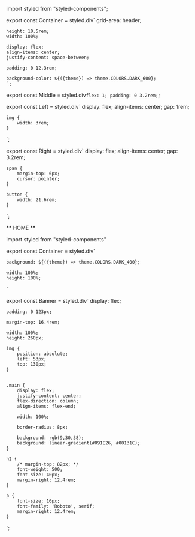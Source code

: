 import styled from "styled-components";

export const Container = styled.div`
    grid-area: header;

    height: 10.5rem;
    width: 100%;

    display: flex;
    align-items: center;
    justify-content: space-between;
    
    padding: 0 12.3rem;
    
    background-color: ${({theme}) => theme.COLORS.DARK_600};
    `;

export const Middle = styled.div`
    flex: 1;
    padding: 0 3.2rem;
`;


export const Left = styled.div`
    display: flex;
    align-items: center;
    gap: 1rem;

    img {
        width: 3rem;
    }

`;

export const Right = styled.div`
    display: flex;
    align-items: center;
    gap: 3.2rem;

    span {
        margin-top: 6px;
        cursor: pointer;
    }

    button {
        width: 21.6rem;
    }
`;




** HOME **

import styled from "styled-components"

export const Container = styled.div`
    
    background: ${({theme}) => theme.COLORS.DARK_400};

    width: 100%;
    height: 100%;

`

export const Banner = styled.div`
    display: flex;

    padding: 0 123px;

    margin-top: 16.4rem;

    width: 100%;
    height: 260px;

    img {
        position: absolute;
        left: 53px;
        top: 130px;
    }


    .main {
        display: flex;
        justify-content: center;
        flex-direction: column;
        align-items: flex-end;

        width: 100%;

        border-radius: 8px;

        background: rgb(9,30,38);
        background: linear-gradient(#091E26, #00131C);
    }
    
    h2 {
        /* margin-top: 82px; */
        font-weight: 500;
        font-size: 40px;
        margin-right: 12.4rem;
    }

    p {
        font-size: 16px;
        font-family: 'Roboto', serif;
        margin-right: 12.4rem;
    }

    

    
`;


